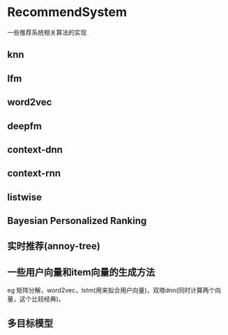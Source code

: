# RecommendSystem
一些推荐系统相关算法的实现

## knn

## lfm

## word2vec

## deepfm

## context-dnn

## context-rnn

## listwise

## Bayesian Personalized Ranking


## 实时推荐(annoy-tree)


## 一些用户向量和item向量的生成方法
eg 矩阵分解，word2vec，lstm(用来拟合用户向量)，双塔dnn(同时计算两个向量，这个比较经典)。

## 多目标模型


